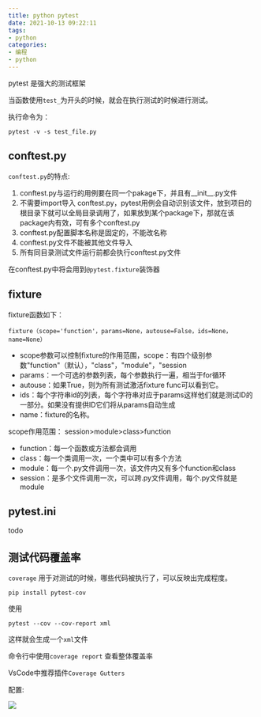 ```yaml
---
title: python pytest
date: 2021-10-13 09:22:11
tags:
- python
categories:
- 编程
- python
---
```


pytest 是强大的测试框架

当函数使用`test_`为开头的时候，就会在执行测试的时候进行测试。

执行命令为：

```
pytest -v -s test_file.py
```

## conftest.py

`conftest.py`的特点:

1. conftest.py与运行的用例要在同一个pakage下，并且有__init__.py文件
2. 不需要import导入 conftest.py，pytest用例会自动识别该文件，放到项目的根目录下就可以全局目录调用了，如果放到某个package下，那就在该package内有效，可有多个conftest.py
3. conftest.py配置脚本名称是固定的，不能改名称
4. conftest.py文件不能被其他文件导入
5. 所有同目录测试文件运行前都会执行conftest.py文件

在conftest.py中将会用到`@pytest.fixture`装饰器

## fixture

fixture函数如下：
```
fixture（scope='function'，params=None，autouse=False，ids=None，name=None）
```

- scope参数可以控制fixture的作用范围，scope：有四个级别参数"function"（默认），"class"，"module"，"session
- params：一个可选的参数列表，每个参数执行一遍，相当于for循环
- autouse：如果True，则为所有测试激活fixture func可以看到它。
- ids：每个字符串id的列表，每个字符串对应于params这样他们就是测试ID的一部分。如果没有提供ID它们将从params自动生成
- name：fixture的名称。

scope作用范围： session>module>class>function

- function：每一个函数或方法都会调用
- class：每一个类调用一次，一个类中可以有多个方法
- module：每一个.py文件调用一次，该文件内又有多个function和class
- session：是多个文件调用一次，可以跨.py文件调用，每个.py文件就是module


## pytest.ini

todo


## 测试代码覆盖率

`coverage` 用于对测试的时候，哪些代码被执行了，可以反映出完成程度。

`pip install pytest-cov`

使用

`pytest --cov --cov-report xml`

这样就会生成一个`xml`文件

命令行中使用`coverage report` 查看整体覆盖率

VsCode中推荐插件`Coverage Gutters`

配置:

![](1.png)
